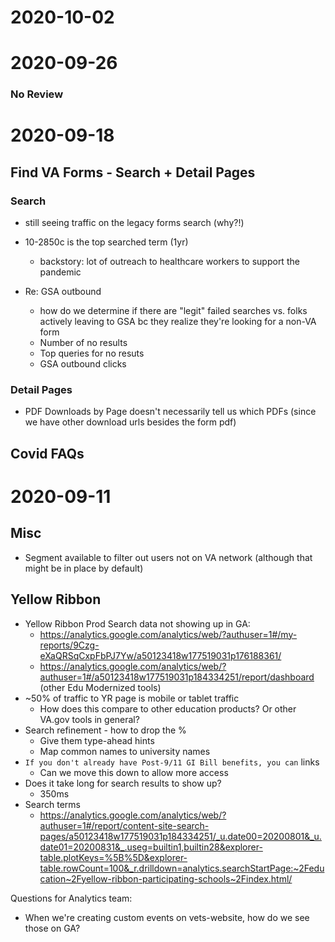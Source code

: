 
# 2020-10-02

# 2020-09-26

### No Review

# 2020-09-18

## Find VA Forms - Search + Detail Pages
### Search
- still seeing traffic on the legacy forms search (why?!)
- 10-2850c is the top searched term (1yr)
  - backstory: lot of outreach to healthcare workers to support the pandemic

- Re: GSA outbound
  - how do we determine if there are "legit" failed searches vs. folks actively leaving to GSA bc they realize they're looking for a non-VA form
  - Number of no results 
  - Top queries for no resuts
  - GSA outbound clicks 

### Detail Pages
- PDF Downloads by Page doesn't necessarily tell us which PDFs (since we have other download urls besides the form pdf)

## Covid FAQs 

# 2020-09-11

## Misc
- Segment available to filter out users not on VA network (although that might be in place by default)

## Yellow Ribbon

- Yellow Ribbon Prod Search data not showing up in GA: 
  - https://analytics.google.com/analytics/web/?authuser=1#/my-reports/9Czg-eXaQRSqCxpFbPJ7Yw/a50123418w177519031p176188361/
  - https://analytics.google.com/analytics/web/?authuser=1#/a50123418w177519031p184334251/report/dashboard (other Edu Modernized tools)
- ~50% of traffic to YR page is mobile or tablet traffic
  - How does this compare to other education products? Or other VA.gov tools in general?
- Search refinement - how to drop the %
  - Give them type-ahead hints
  - Map common names to university names
- `If you don't already have Post-9/11 GI Bill benefits, you can` links
  - Can we move this down to allow more access
- Does it take long for search results to show up?
  - 350ms
- Search terms
  - https://analytics.google.com/analytics/web/?authuser=1#/report/content-site-search-pages/a50123418w177519031p184334251/_u.date00=20200801&_u.date01=20200831&_.useg=builtin1,builtin28&explorer-table.plotKeys=%5B%5D&explorer-table.rowCount=100&_r.drilldown=analytics.searchStartPage:~2Feducation~2Fyellow-ribbon-participating-schools~2Findex.html/

Questions for Analytics team:
- When we're creating custom events on vets-website, how do we see those on GA?


